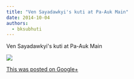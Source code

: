 ```yaml
---
title: "Ven Sayadawkyi's kuti at Pa-Auk Main"
date: 2014-10-04
authors: 
  - bksubhuti
---
```


Ven Sayadawkyi's kuti at Pa-Auk Main﻿

![](https://lh4.googleusercontent.com/-R4YHb2LNgXE/VC9njOSEBMI/AAAAAAAAKcM/P_qSgRHwEW8/w506-h750/14%2B-%2B1)

[This was posted on Google+](https://plus.google.com/+BhikkhuSubhuti/posts/TJ8J9F3zewf)